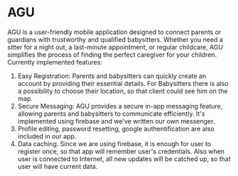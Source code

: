 # AGU
AGU is a user-friendly mobile application designed to connect parents or guardians with trustworthy and qualified babysitters. Whether you need a sitter for a night out, a last-minute appointment, or regular childcare, AGU simplifies the process of finding the perfect caregiver for your children.
Currently implemented features:
1. Easy Registration: Parents and babysitters can quickly create an account by providing their essential details. For Babysitters there is also a possibility to choose their location, so that client could see him on the map.
2. Secure Messaging: AGU provides a secure in-app messaging feature, allowing parents and babysitters to communicate efficiently. It's implemented using firebase and we've written our own messenger.
3. Profile editing, password resetting, google authentification are also included in our app.
4. Data caching. Since we are using firebase, it is enough for user to register once, so that app will remember user's credentials. Also when user is connected to Internet, all new updates will be catched up, so that user will have current data.
